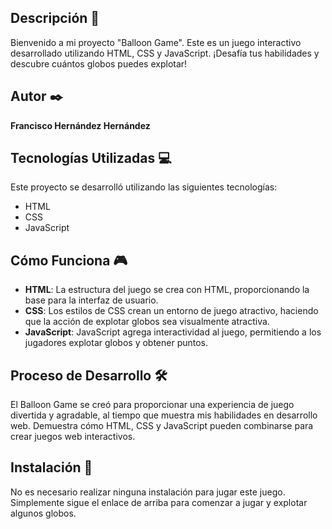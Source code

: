 ## Descripción 📑

Bienvenido a mi proyecto "Balloon Game". Este es un juego interactivo desarrollado utilizando HTML, CSS y JavaScript. ¡Desafía tus habilidades y descubre cuántos globos puedes explotar!

## Autor ✒️

**Francisco Hernández Hernández**

## Tecnologías Utilizadas 💻

Este proyecto se desarrolló utilizando las siguientes tecnologías:
- HTML
- CSS
- JavaScript

## Cómo Funciona 🎮

- **HTML**: La estructura del juego se crea con HTML, proporcionando la base para la interfaz de usuario.
- **CSS**: Los estilos de CSS crean un entorno de juego atractivo, haciendo que la acción de explotar globos sea visualmente atractiva.
- **JavaScript**: JavaScript agrega interactividad al juego, permitiendo a los jugadores explotar globos y obtener puntos.

## Proceso de Desarrollo 🛠️

El Balloon Game se creó para proporcionar una experiencia de juego divertida y agradable, al tiempo que muestra mis habilidades en desarrollo web. Demuestra cómo HTML, CSS y JavaScript pueden combinarse para crear juegos web interactivos.

## Instalación 🚀

No es necesario realizar ninguna instalación para jugar este juego. Simplemente sigue el enlace de arriba para comenzar a jugar y explotar algunos globos.
